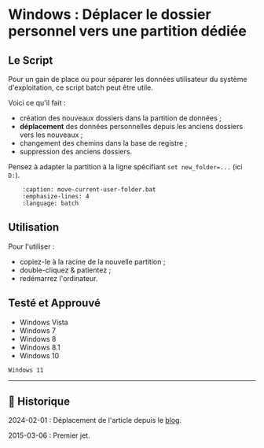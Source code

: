 # Windows : Déplacer le dossier personnel vers une partition dédiée

## Le Script

Pour un gain de place ou pour séparer les données utilisateur du système d'exploitation, ce script batch peut être utile.

Voici ce qu'il fait :

- création des nouveaux dossiers dans la partition de données ;
- **déplacement** des données personnelles depuis les anciens dossiers vers les nouveaux ;
- changement des chemins dans la base de registre ;
- suppression des anciens dossiers.

Pensez à adapter la partition à la ligne spécifiant `set new_folder=...` (ici `D:`).

```{literalinclude} snippets/deplacer-le-dossier-personnel-vers-une-partition-dediee.bat
    :caption: move-current-user-folder.bat
    :emphasize-lines: 4
    :language: batch
```

## Utilisation

Pour l'utiliser :

- copiez-le à la racine de la nouvelle partition ;
- double-cliquez & patientez ;
- redémarrez l'ordinateur.

## Testé et Approuvé

- Windows Vista
- Windows 7
- Windows 8
- Windows 8.1
- Windows 10

```{todo}
Windows 11
```

---

## 📜 Historique

2024-02-01
: Déplacement de l'article depuis le [blog](https://www.tiger-222.fr/?d=2015/03/06/10/49/14-deplacer-le-dossier-personnel-vers-une-partition-dediee).

2015-03-06
: Premier jet.
